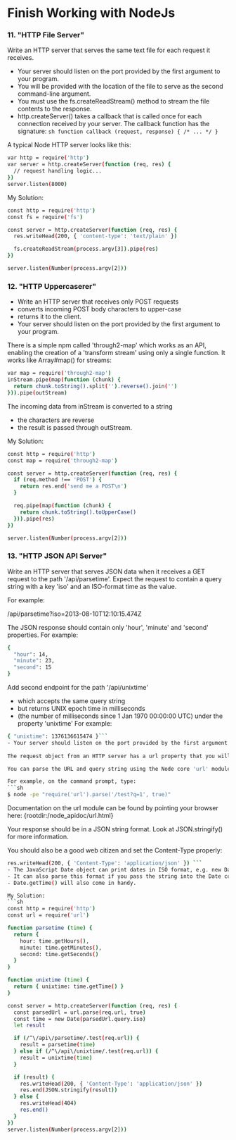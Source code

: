 # Finish Working with NodeJs

### 11. "HTTP File Server"

Write an HTTP server that serves the same text file for each request it receives.
- Your server should listen on the port provided by the first argument to your program.
- You will be provided with the location of the file to serve as the second command-line argument. 
- You must use the fs.createReadStream() method to stream the file contents to the response.
- http.createServer() takes a callback that is called once for each connection received by your server. The callback function has the signature: ```sh function callback (request, response) { /* ... */ }```

A typical Node HTTP server looks like this:
```sh
var http = require('http')
var server = http.createServer(function (req, res) {
  // request handling logic...
})
server.listen(8000)
```
My Solution: 
```sh
const http = require('http')
const fs = require('fs')

const server = http.createServer(function (req, res) {
  res.writeHead(200, { 'content-type': 'text/plain' })

  fs.createReadStream(process.argv[3]).pipe(res)
})

server.listen(Number(process.argv[2]))
```

### 12. "HTTP Uppercaserer"
- Write an HTTP server that receives only POST requests 
- converts incoming POST body characters to upper-case 
- returns it to the client.
- Your server should listen on the port provided by the first argument to your program.

There is a simple npm called 'through2-map' which works as an API, enabling the creation of a 'transform stream' using only a single function. It works like Array#map() for streams: 
```sh
var map = require('through2-map')
inStream.pipe(map(function (chunk) {
  return chunk.toString().split('').reverse().join('')
})).pipe(outStream)
```
The incoming data from inStream is converted to a string
- the characters are reverse
- the result is passed through outStream. 

My Solution: 
```sh
const http = require('http')
const map = require('through2-map')

const server = http.createServer(function (req, res) {
  if (req.method !== 'POST') {
    return res.end('send me a POST\n')
  }

  req.pipe(map(function (chunk) {
    return chunk.toString().toUpperCase()
  })).pipe(res)
})

server.listen(Number(process.argv[2]))
```

### 13. "HTTP JSON API Server"

Write an HTTP server that serves JSON data when it receives a GET request to the path '/api/parsetime'. Expect the request to contain a query string with a key 'iso' and an ISO-format time as the value.

For example:

/api/parsetime?iso=2013-08-10T12:10:15.474Z

The JSON response should contain only 'hour', 'minute' and 'second' properties. For example:
```sh
{
  "hour": 14,
  "minute": 23,
  "second": 15
}
```
Add second endpoint for the path '/api/unixtime' 
- which accepts the same query string 
- but returns UNIX epoch time in milliseconds 
- (the number of milliseconds since 1 Jan 1970 00:00:00 UTC) under the property 'unixtime' 
For example:
```sh
{ "unixtime": 1376136615474 }```
- Your server should listen on the port provided by the first argument to your program.
  
The request object from an HTTP server has a url property that you will need to use to "route" your requests for the two endpoints.

You can parse the URL and query string using the Node core 'url' module. url.parse(request.url, true) will parse content of request.url and provide you with an object with helpful properties.

For example, on the command prompt, type:
```sh
$ node -pe "require('url').parse('/test?q=1', true)"
```
Documentation on the url module can be found by pointing your browser here: {rootdir:/node_apidoc/url.html}

Your response should be in a JSON string format. Look at JSON.stringify() for more information.

You should also be a good web citizen and set the Content-Type properly:
```sh
res.writeHead(200, { 'Content-Type': 'application/json' }) ```
- The JavaScript Date object can print dates in ISO format, e.g. new Date().toISOString(). 
- It can also parse this format if you pass the string into the Date constructor. 
- Date.getTime() will also come in handy.

My Solution:
```sh
const http = require('http')
const url = require('url')

function parsetime (time) {
  return {
    hour: time.getHours(),
    minute: time.getMinutes(),
    second: time.getSeconds()
  }
}

function unixtime (time) {
  return { unixtime: time.getTime() }
}

const server = http.createServer(function (req, res) {
  const parsedUrl = url.parse(req.url, true)
  const time = new Date(parsedUrl.query.iso)
  let result

  if (/^\/api\/parsetime/.test(req.url)) {
    result = parsetime(time)
  } else if (/^\/api\/unixtime/.test(req.url)) {
    result = unixtime(time)
  }

  if (result) {
    res.writeHead(200, { 'Content-Type': 'application/json' })
    res.end(JSON.stringify(result))
  } else {
    res.writeHead(404)
    res.end()
  }
})
server.listen(Number(process.argv[2]))
```

